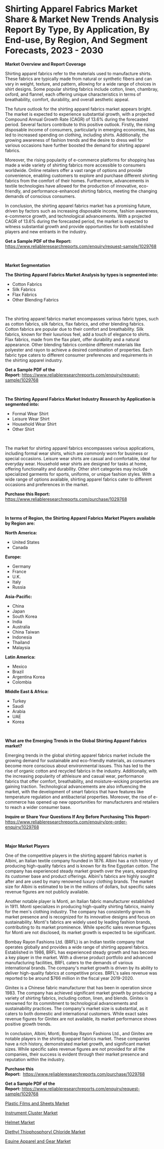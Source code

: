 <p><h1>Shirting Apparel Fabrics Market Share & Market New Trends Analysis Report By Type, By Application, By End-use, By Region, And Segment Forecasts, 2023 - 2030</h1></p><p><strong>Market Overview and Report Coverage</strong></p>
<p><p>Shirting apparel fabrics refer to the materials used to manufacture shirts. These fabrics are typically made from natural or synthetic fibers and can vary in weight, texture, and pattern, allowing for a wide range of choices in shirt designs. Some popular shirting fabrics include cotton, linen, chambray, oxford, and flannel, each offering unique characteristics in terms of breathability, comfort, durability, and overall aesthetic appeal.</p><p>The future outlook for the shirting apparel fabrics market appears bright. The market is expected to experience substantial growth, with a projected Compound Annual Growth Rate (CAGR) of 13.6% during the forecasted period. Several factors contribute to this positive outlook. Firstly, the rising disposable income of consumers, particularly in emerging economies, has led to increased spending on clothing, including shirts. Additionally, the growing awareness of fashion trends and the desire to dress well for various occasions have further boosted the demand for shirting apparel fabrics.</p><p>Moreover, the rising popularity of e-commerce platforms for shopping has made a wide variety of shirting fabrics more accessible to consumers worldwide. Online retailers offer a vast range of options and provide convenience, enabling customers to explore and purchase different shirting fabrics from the comfort of their homes. Furthermore, advancements in textile technologies have allowed for the production of innovative, eco-friendly, and performance-enhanced shirting fabrics, meeting the changing demands of conscious consumers.</p><p>In conclusion, the shirting apparel fabrics market has a promising future, driven by factors such as increasing disposable income, fashion awareness, e-commerce growth, and technological advancements. With a projected CAGR of 13.6% during the forecasted period, the market is expected to witness substantial growth and provide opportunities for both established players and new entrants in the industry.</p></p>
<p><strong>Get a Sample PDF of the Report:</strong> <a href="https://www.reliableresearchreports.com/enquiry/request-sample/1029768">https://www.reliableresearchreports.com/enquiry/request-sample/1029768</a></p>
<p>&nbsp;</p>
<p><strong>Market Segmentation</strong></p>
<p><strong>The Shirting Apparel Fabrics Market Analysis by types is segmented into:</strong></p>
<p><ul><li>Cotton Fabrics</li><li>Silk Fabrics</li><li>Flax Fabrics</li><li>Other Blending Fabrics</li></ul></p>
<p>&nbsp;</p>
<p><p>The shirting apparel fabrics market encompasses various fabric types, such as cotton fabrics, silk fabrics, flax fabrics, and other blending fabrics. Cotton fabrics are popular due to their comfort and breathability. Silk fabrics, known for their luxurious feel, add a touch of elegance to shirts. Flax fabrics, made from the flax plant, offer durability and a natural appearance. Other blending fabrics combine different materials like polyester and rayon to achieve a desired combination of properties. Each fabric type caters to different consumer preferences and requirements in the shirting apparel industry.</p></p>
<p><strong>Get a Sample PDF of the Report:</strong>&nbsp;<a href="https://www.reliableresearchreports.com/enquiry/request-sample/1029768">https://www.reliableresearchreports.com/enquiry/request-sample/1029768</a></p>
<p>&nbsp;</p>
<p><strong>The Shirting Apparel Fabrics Market Industry Research by Application is segmented into:</strong></p>
<p><ul><li>Formal Wear Shirt</li><li>Leisure Wear Shirt</li><li>Household Wear Shirt</li><li>Other Shirt</li></ul></p>
<p>&nbsp;</p>
<p><p>The market for shirting apparel fabrics encompasses various applications, including formal wear shirts, which are commonly worn for business or special occasions. Leisure wear shirts are casual and comfortable, ideal for everyday wear. Household wear shirts are designed for tasks at home, offering functionality and durability. Other shirt categories may include specialized garments for sports, uniforms, or unique fashion styles. With a wide range of options available, shirting apparel fabrics cater to different occasions and preferences in the market.</p></p>
<p><strong>Purchase this Report:</strong>&nbsp; <a href="https://www.reliableresearchreports.com/purchase/1029768">https://www.reliableresearchreports.com/purchase/1029768</a></p>
<p>&nbsp;</p>
<p><strong>In terms of Region, the Shirting Apparel Fabrics Market Players available by Region are:</strong></p>
<p>
    <p> <strong> North America: </strong>
        <ul>
            <li>United States</li>
            <li>Canada</li>
        </ul>
        </p> 
    <p> <strong> Europe: </strong>
        <ul>
            <li>Germany</li>
            <li>France</li>
            <li>U.K.</li>
            <li>Italy</li>
            <li>Russia</li>
        </ul>
        </p> 
    <p> <strong> Asia-Pacific: </strong>
        <ul>
            <li>China</li>
            <li>Japan</li>
            <li>South Korea</li>
            <li>India</li>
            <li>Australia</li>
            <li>China Taiwan</li>
            <li>Indonesia</li>
            <li>Thailand</li>
            <li>Malaysia</li>
        </ul>
        </p> 
    <p> <strong> Latin America: </strong>
        <ul>
            <li>Mexico</li>
            <li>Brazil</li>
            <li>Argentina Korea</li>
            <li>Colombia</li>
        </ul>
        </p> 
    <p> <strong> Middle East & Africa: </strong>
        <ul>
            <li>Turkey</li>
            <li>Saudi</li>
            <li>Arabia</li>
            <li>UAE</li>
            <li>Korea</li>
        </ul>
    </p>
    </p>
<p>&nbsp;</p>
<p><strong>What are the Emerging Trends in the Global Shirting Apparel Fabrics market?</strong></p>
<p><p>Emerging trends in the global shirting apparel fabrics market include the growing demand for sustainable and eco-friendly materials, as consumers become more conscious about environmental issues. This has led to the rise of organic cotton and recycled fabrics in the industry. Additionally, with the increasing popularity of athleisure and casual wear, performance fabrics that offer comfort, breathability, and moisture-wicking properties are gaining traction. Technological advancements are also influencing the market, with the development of smart fabrics that have features like temperature regulation and antibacterial properties. Moreover, the rise of e-commerce has opened up new opportunities for manufacturers and retailers to reach a wider consumer base.</p></p>
<p><strong>Inquire or Share Your Questions If Any Before Purchasing This Report</strong>- <a href="https://www.reliableresearchreports.com/enquiry/pre-order-enquiry/1029768">https://www.reliableresearchreports.com/enquiry/pre-order-enquiry/1029768</a></p>
<p>&nbsp;</p>
<p><strong>Major Market Players</strong></p>
<p><p>One of the competitive players in the shirting apparel fabrics market is Albini, an Italian textile company founded in 1876. Albini has a rich history of producing high-quality fabrics and is known for its fine Egyptian cotton. The company has experienced steady market growth over the years, expanding its customer base and product offerings. Albini's fabrics are highly sought after and are used by many renowned luxury clothing brands. The market size for Albini is estimated to be in the millions of dollars, but specific sales revenue figures are not publicly available.</p><p>Another notable player is Monti, an Italian fabric manufacturer established in 1911. Monti specializes in producing high-quality shirting fabrics, mainly for the men's clothing industry. The company has consistently grown its market presence and is recognized for its innovative designs and focus on sustainability. Monti's fabrics are widely used by leading fashion brands, contributing to its market prominence. While specific sales revenue figures for Monti are not disclosed, its market growth is expected to be significant.</p><p>Bombay Rayon Fashions Ltd. (BRFL) is an Indian textile company that operates globally and provides a wide range of shirting apparel fabrics. Established in 1986, BRFL has experienced steady growth and has become a key player in the market. With a diverse product portfolio and advanced manufacturing facilities, BRFL caters to the demands of various international brands. The company's market growth is driven by its ability to deliver high-quality fabrics at competitive prices. BRFL's sales revenue was reported to be around $766 million in the fiscal year 2019-2020.</p><p>Ginitex is a Chinese fabric manufacturer that has been in operation since 1983. The company has achieved significant market growth by producing a variety of shirting fabrics, including cotton, linen, and blends. Ginitex is renowned for its commitment to technological advancements and sustainability practices. The company's market size is substantial, as it caters to both domestic and international customers. While exact sales revenue figures for Ginitex are not available, its market performance shows positive growth trends.</p><p>In conclusion, Albini, Monti, Bombay Rayon Fashions Ltd., and Ginitex are notable players in the shirting apparel fabrics market. These companies have a rich history, demonstrated market growth, and significant market sizes. While specific sales revenue figures are not provided for all the companies, their success is evident through their market presence and reputation within the industry.</p></p>
<p><strong>Purchase this Report:</strong>&nbsp;&nbsp;<a href="https://www.reliableresearchreports.com/purchase/1029768">https://www.reliableresearchreports.com/purchase/1029768</a></p>
<p></p>
<p><strong>Get a Sample PDF of the Report:</strong>&nbsp;<a href="https://www.reliableresearchreports.com/enquiry/request-sample/1029768">https://www.reliableresearchreports.com/enquiry/request-sample/1029768</a></p>
<p><p><a href="https://www.reportprime.com/plastic-films-and-sheets-r484">Plastic Films and Sheets Market</a></p><p><a href="https://medium.com/@dioncollins8227/instrument-cluster-market-size-growth-forecast-2023-2030-546973fccd71">Instrument Cluster Market</a></p><p><a href="https://github.com/RoccoManning/Market-Research-Report-List-1/blob/main/helmet-market.md">Helmet Market</a></p><p><a href="https://www.linkedin.com/pulse/diethyl-thiophosphoryl-chloride-market-size-2023-2030-global-upmje/">Diethyl Thiophosphoryl Chloride Market</a></p><p><a href="https://issuu.com/reportprime-2/docs/equine-apparel-and-gear-market-size-2030.pptx?fr=xKAE9_zU1NQ">Equine Apparel and Gear Market</a></p></p>
